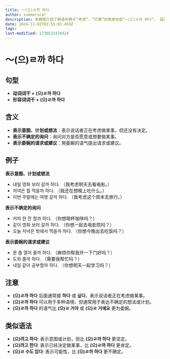 ```yaml
---
title: 〜(으)ㄹ까 하다
author: summerscar
description: 本教程介绍了韩语中表示“考虑”，“打算”的常用句型“~(으)ㄹ까 하다”。 涵盖了其用法、例句和与类似语法结构的比较，帮助你理解并运用这一句型。
date: 2024-11-02T02:55:03.459Z
tags:
last-modified: 1730522470424
---
```


# 〜(으)ㄹ까 하다

## 句型

* **动词词干 + (으)ㄹ까 하다**
* **形容词词干 + (으)ㄹ까 하다**

## 含义

* **表示意图、计划或想法**：表示说话者正在考虑做某事，但还没有决定。
* **表示不确定的询问**：询问对方是否愿意或想要做某事。
* **表示委婉的请求或建议**：用委婉的语气提出请求或建议。

## 例子

**表示意图、计划或想法**

* <Speak>내일 영화 보러 갈까 하다.</Speak> （我考虑明天去看电影。）
* <Speak>저녁은 뭘 먹을까 하다.</Speak> （我还在想晚上吃什么。）
* <Speak>이번 주말에는 여행 갈까 하다.</Speak> （我考虑这个周末去旅行。）

**表示不确定的询问**

* <Speak>커피 한 잔 할까 하다.</Speak> （你想喝杯咖啡吗？）
* <Speak>같이 영화 보러 갈까 하다.</Speak> （你想一起去电影院吗？）
* <Speak>오늘 저녁은 밖에서 먹을까 하다.</Speak> （你想今晚出去吃饭吗？）

**表示委婉的请求或建议**

* <Speak>문 좀 열어 줄까 하다.</Speak> （麻烦你帮我开一下门好吗？）
* <Speak>도와 줄까 하다.</Speak> （需要我帮忙吗？）
* <Speak>내일 같이 공부할까 하다.</Speak> （你想明天一起学习吗？）

## 注意

* **(으)ㄹ까 하다** 后面通常接 **하다** 或 **싶다**，表示说话者正在考虑做某事。
* **(으)ㄹ까 하다** 可以用于多种语境，但通常用于表达不确定的想法或计划。
* **(으)ㄹ까 하다** 的语气比 **(으)ㄹ 거야** 或 **(으)ㄹ 거예요** 更为委婉。

## 类似语法

* **(으)려고 하다**: 表示意图或计划，但比 **(으)ㄹ까 하다** 更坚定。
* **(으)려고 한다**: 表示已经决定做某事，比 **(으)ㄹ까 하다** 更肯定。
* **(으)ㄹ 수도 있다**: 表示可能性，比 **(으)ㄹ까 하다** 更不确定。
